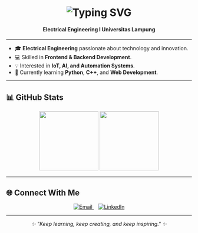 <!-- Header utama -->
<h1 align="center">
  <img src="https://readme-typing-svg.herokuapp.com?font=Playfair+Display&weight=600&size=36&pause=1000&color=6C63FF&center=true&vCenter=true&width=550&lines=Hi%2C+I'm+Cinda+Kamilah;Frontend+%26+Backend+Developer;Electrical+Engineering" alt="Typing SVG" />
</h1>

<!-- Subheader -->
<h4 align="center">Electrical Engineering I Universitas Lampung </h4>

---


- 🎓 **Electrical Engineering** passionate about technology and innovation.  
- 💻 Skilled in **Frontend & Backend Development**.  
- 💡 Interested in **IoT, AI, and Automation Systems**.  
- 🌱 Currently learning **Python**, **C++**, and **Web Development**.  

---

## 📊 GitHub Stats
<p align="center">
  <img src="https://github-readme-stats.vercel.app/api?username=cindakamilah-op&show_icons=true&theme=tokyonight" height="160px"/>
  <img src="https://github-readme-streak-stats.herokuapp.com/?user=cindakamilah-op&theme=tokyonight" height="160px"/>
</p>

---

## 🌐 Connect With Me
<p align="center">
  <a href="mailto:cindakamilah99@gmail.com" target="_blank">
    <img src="https://img.icons8.com/fluency/48/gmail-new.png" alt="Email"/>
  </a>
  &nbsp;&nbsp;
  <a href="https://www.linkedin.com/in/cinda-kamilah-harahap-b8b0722b9/" target="_blank">
    <img src="https://img.icons8.com/fluency/48/linkedin.png" alt="LinkedIn"/>
  </a>
</p>

---

<p align="center">
  <i>✨ "Keep learning, keep creating, and keep inspiring." ✨</i>
</p>
